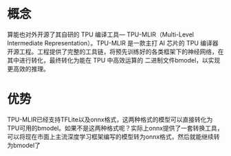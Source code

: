 # 概念
算能也对外开源了其自研的 TPU 编译工具— TPU-MLIR（Multi-Level Intermediate Representation）。TPU-MLIR 是一款主打 AI 芯片的 TPU 编译器开源工程。工程提供了完整的工具链，将预先训练好的各类框架下的神经网络，在其中进行转化，最终转化为能在 TPU 中高效运算的 二进制文件bmodel，以实现更高效的推理。

# 优势

TPU-MLIR已经支持TFLite以及onnx格式，这两种格式的模型可以直接转化为TPU可用的bmodel。如果不是这两种格式呢？实际上onnx提供了一套转换工具，可以将现在市面上主流深度学习框架编写的模型转为onnx格式，然后就能继续转为bmodel了